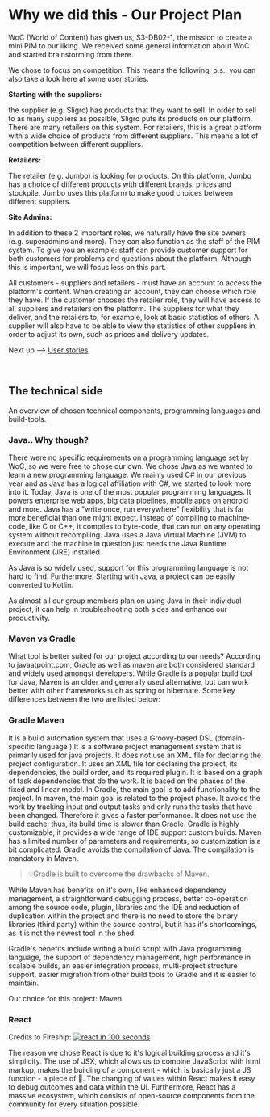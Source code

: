 # Why we did this - Our Project Plan


WoC (World of Content) has given us, S3-DB02-1, the mission to create a mini PIM to our liking. We received some general information about WoC and started brainstorming from there.

We chose to focus on competition. This means the following:
p.s.: you can also take a look here at some user stories.

**Starting with the suppliers:**

the supplier (e.g. Sligro) has products that they want to sell. In order to sell to as many suppliers as possible, Sligro puts its products on our platform. There are many retailers on this system. For retailers, this is a great platform with a wide choice of products from different suppliers. This means a lot of competition between different suppliers.

**Retailers:**

The retailer (e.g. Jumbo) is looking for products. On this platform, Jumbo has a choice of different products with different brands, prices and stockpile. Jumbo uses this platform to make good choices between different suppliers.

**Site Admins:**

In addition to these 2 important roles, we naturally have the site owners (e.g. superadmins and more). They can also function as the staff of the PIM system. To give you an example: staff can provide customer support for both customers for problems and questions about the platform. Although this is important, we will focus less on this part.

All customers - suppliers and retailers - must have an account to access the platform's content. When creating an account, they can choose which role they have. If the customer chooses the retailer role, they will have access to all suppliers and retailers on the platform. The suppliers for what they deliver, and the retailers to, for example, look at basic statistics of others. A supplier will also have to be able to view the statistics of other suppliers in order to adjust its own, such as prices and delivery updates.

Next up --> [User stories](https://github.com/RensvGemert/S3-GP/blob/main/user-stories.md).

<br />

## The technical side
An overview of chosen technical components, programming languages and build-tools.

### Java.. Why though?
There were no specific requirements on a programming language set by WoC, so we were free to chose our own.
We chose Java as we wanted to learn a new programming language. We mainly used C# in our previous year and as Java has a logical affiliation with C#, we started to look more into it.
Today, Java is one of the most popular programming languages. It powers enterprise web apps, big data pipelines, mobile apps on android and more. Java has a "write once, run everywhere" flexibility that is far more beneficial than one might expect. Instead of compiling to machine-code, like C or C++, it compiles to byte-code, that can run on any operating system without recompiling. Java uses a Java Virtual Machine (JVM) to execute and the machine in question just needs the Java Runtime Environment (JRE) installed.

As Java is so widely used, support for this programming language is not hard to find. Furthermore, Starting with Java, a project can be easily converted to Kotlin.

As almost all our group members plan on using Java in their individual project, it can help in troubleshooting both sides and enhance our productivity.

### Maven vs Gradle
What tool is better suited for our project according to our needs? According to javaatpoint.com, Gradle as well as maven are both considered standard and widely used amongst developers. While Gradle is a popular build tool for Java, Maven is an older and generally used alternative, but can work better with other frameworks such as spring or hibernate. Some key differences between the two are listed below:

### Gradle	Maven
It is a build automation system that uses a Groovy-based DSL (domain-specific language )	It is a software project management system that is primarily used for java projects.
It does not use an XML file for declaring the project configuration.	It uses an XML file for declaring the project, its dependencies, the build order, and its required plugin.
It is based on a graph of task dependencies that do the work.	It is based on the phases of the fixed and linear model.
In Gradle, the main goal is to add functionality to the project.	In maven, the main goal is related to the project phase.
It avoids the work by tracking input and output tasks and only runs the tasks that have been changed. Therefore it gives a faster performance.	It does not use the build cache; thus, its build time is slower than Gradle.
Gradle is highly customizable; it provides a wide range of IDE support custom builds.	Maven has a limited number of parameters and requirements, so customization is a bit complicated.
Gradle avoids the compilation of Java.	The compilation is mandatory in Maven.

>💡Gradle is built to overcome the drawbacks of Maven.

While Maven has benefits on it's own, like enhanced dependency management, a straightforward debugging process, better co-operation among the source code, plugin, libraries and the IDE and reduction of duplication within the project and there is no need to store the binary libraries (third party) within the source control, but it has it's shortcomings, as it is not the newest tool in the shed.

Gradle's benefits include writing a build script with Java programming language, the support of dependency management, high performance in scalable builds, an easier integration process, multi-project structure support, easier migration from other build tools to Gradle and it is easier to maintain.

Our choice for this project: Maven

### React
Credits to Fireship:
[![react in 100 seconds](https://user-images.githubusercontent.com/45943209/158355496-716673dd-4cc7-404f-9823-45c9f8b71d02.png)](https://youtu.be/Tn6-PIqc4UM)



The reason we chose React is due to it's logical building process and it's simplicity. The use of JSX, which allows us to combine JavaScript with html markup, makes the building of a component - which is basically just a JS function - a piece of 🍰.
The changing of values within React makes it easy to debug outcomes and data within the UI.
Furthermore, React has a massive ecosystem, which consists of open-source components from the community for every situation possible.

